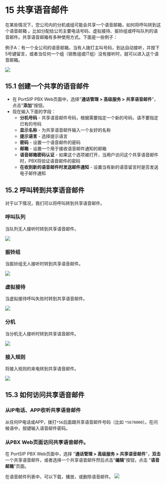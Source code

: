 # 15 共享语音邮件
在某些情况下，您公司内的分机或组可能会共享一个语音邮箱，如何将呼叫转到这个语音邮箱 。比如分配给公司主要电话号码、虚拟接待、振铃组或呼叫队列的语音邮件。共享语音邮箱有多种使用方式。下面是一些例子：

例子A：有一个全公司的语音邮箱，当有人拨打主叫号码，到达自动接听，并按下5号键留言，或者当任何一个组（销售组或IT组）没有接听时，就可以进入这个语音邮箱。

![](https://4230641821-files.gitbook.io/~/files/v0/b/gitbook-x-prod.appspot.com/o/spaces%2F-MfkamWLaD5pcQwlKWwC%2Fuploads%2FXjgwncASk4mFBoUFob6B%2Fshared_vm.png?alt=media&token=97f25ad0-7532-480d-9d5d-7f9dad435d95)

## 15.1 创建一个共享的语音邮件
- 在 PortSIP PBX Web页面中，选择"**通话管理 > 高级服务 > 共享语音邮件**"，点击"**添加**"按钮。
- 现在输入下面的字段：
    - **分机号码** - 共享语音邮件号码，根据需要指定一个新的号码，请不要指定已有的号码
    - **显示名称** - 为共享语音邮件输入一个友好的名称
    - **提示语言** - 选择提示语言
    - **密码** - 设置一个语音邮件的密码
    - **邮箱** - 设置一个用于接收语音邮件通知的邮箱
    - **语音邮箱密码认证** - 如果这个选项被打开，当用户访问这个共享语音邮件时，PBX将验证语音邮件的密码
    - **在收到新的语音邮件时发送邮件通知** - 设置当有新的语音留言时是否发送电子邮件通知

## 15.2 呼叫转到共享语音邮件
对于以下情况，我们可以将呼叫转到共享语音邮件。

### 呼叫队列
当队列无人接听时转到共享语音邮件。

![](https://4230641821-files.gitbook.io/~/files/v0/b/gitbook-x-prod.appspot.com/o/spaces%2F-MfkamWLaD5pcQwlKWwC%2Fuploads%2F57O2RPanEJGBzFD3shlg%2Fshared_vm_1.png?alt=media&token=00002eed-275d-4bd0-b5f8-5fa365d933b6)

### 振铃组
当振铃组无人接听时转到共享语音邮件。

![](https://4230641821-files.gitbook.io/~/files/v0/b/gitbook-x-prod.appspot.com/o/spaces%2F-MfkamWLaD5pcQwlKWwC%2Fuploads%2FXqxjtQmuS58V83AUU3qb%2Fshared_vm_2.png?alt=media&token=0b9d1239-830b-4c33-96b2-2e435f9d6e96)

### 虚拟接待
当虚拟接待呼叫失败时转到共享语音邮件。

![](https://4230641821-files.gitbook.io/~/files/v0/b/gitbook-x-prod.appspot.com/o/spaces%2F-MfkamWLaD5pcQwlKWwC%2Fuploads%2F8iLbGdF0BK2qKX7uXT09%2Fshared_vm_3.png?alt=media&token=926d42fa-b957-452a-8f60-c9b19289d581)

### 分机
当分机无人接听时转到共享语音邮件。

![](https://4230641821-files.gitbook.io/~/files/v0/b/gitbook-x-prod.appspot.com/o/spaces%2F-MfkamWLaD5pcQwlKWwC%2Fuploads%2FO8qq3wFsqvojwiFqmsnb%2Fshared_vm_4.png?alt=media&token=5c4b2261-c320-41d1-8bf6-de56c3999d9f)

### 接入规则
将接入规则的来电转到共享语音邮件。

![](https://4230641821-files.gitbook.io/~/files/v0/b/gitbook-x-prod.appspot.com/o/spaces%2F-MfkamWLaD5pcQwlKWwC%2Fuploads%2FmNNgVhnnHoM2y4ywe8GN%2Fshared_vm_5.png?alt=media&token=e7473d65-d5a9-47f8-bbea-94377d697503)

## 15.3 如何访问共享语音邮件

### 从IP电话、APP收听共享语音邮件
从任何IP电话或APP，拨打`*56`后面跟共享语音邮件号码（比如 `*5670000`）。在问候语中，按键输入语音邮件密码。

### 从PBX Web页面访问共享语音邮件。
在 PortSIP PBX Web页面中，选择 "**通话管理 > 高级服务 > 共享语音邮件**"，**双击**一个共享语音邮件，或者选择一个共享语音邮件然后点击"**编辑**"按钮，点击 "**语音邮箱**"页面。

在语音邮件列表中，可以下载，播放，或删除语音邮件。
![](https://4230641821-files.gitbook.io/~/files/v0/b/gitbook-x-prod.appspot.com/o/spaces%2F-MfkamWLaD5pcQwlKWwC%2Fuploads%2F5XrtLNs229qC2EWcTQDS%2Fshared_vm_6.png?alt=media&token=fd4f9e45-c9e1-48aa-924a-4664b46bd890)
